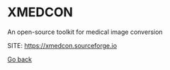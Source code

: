 # XMEDCON
 
 An open-source toolkit for medical image conversion
 
 SITE: https://xmedcon.sourceforge.io

 [Go back](https://portable-linux-apps.github.io/apps.html)

